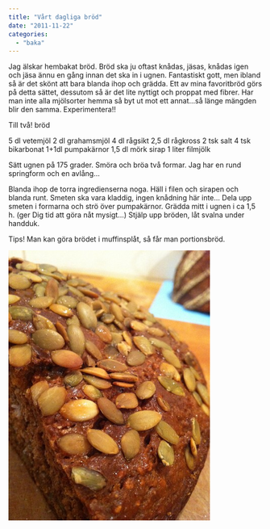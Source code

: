 ```yaml
---
title: "Vårt dagliga bröd"
date: "2011-11-22"
categories: 
  - "baka"
---
```


Jag älskar hembakat bröd. Bröd ska ju oftast knådas, jäsas, knådas igen och jäsa ännu en gång innan det ska in i ugnen. Fantastiskt gott, men ibland så är det skönt att bara blanda ihop och grädda. Ett av mina favoritbröd görs på detta sättet, dessutom så är det lite nyttigt och proppat med fibrer. Har man inte alla mjölsorter hemma så byt ut mot ett annat...så länge mängden blir den samma. Experimentera!!

Till två! bröd

5 dl vetemjöl 2 dl grahamsmjöl 4 dl rågsikt 2,5 dl rågkross 2 tsk salt 4 tsk bikarbonat 1+1dl pumpakärnor 1,5 dl mörk sirap 1 liter filmjölk

Sätt ugnen på 175 grader. Smöra och bröa två formar. Jag har en rund springform och en avlång...

Blanda ihop de torra ingredienserna noga. Häll i filen och sirapen och blanda runt. Smeten ska vara kladdig, ingen knådning här inte... Dela upp smeten i formarna och strö över pumpakärnor. Grädda mitt i ugnen i ca 1,5 h. (ger Dig tid att göra nåt mysigt...) Stjälp upp bröden, låt svalna under handduk.

Tips! Man kan göra brödet i muffinsplåt, så får man portionsbröd.

![](/static/img/pic_176104872.jpg "pic_176104872")
